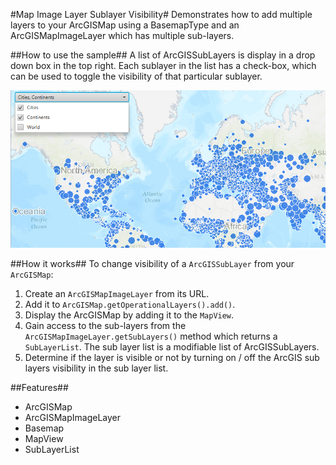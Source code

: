 #Map Image Layer Sublayer Visibility#
Demonstrates how to add multiple layers to your ArcGISMap using a BasemapType and an ArcGISMapImageLayer which has multiple sub-layers.

##How to use the sample##
A list of ArcGISSubLayers is display in a drop down box in the top right. Each sublayer in the list has a check-box, which can be used to toggle the visibility of that particular sublayer.

![](MapImageLayerSublayerVisibility.png)

##How it works##
To change visibility of a `ArcGISSubLayer` from your `ArcGISMap`:

1. Create an `ArcGISMapImageLayer` from its URL.
2. Add it to `ArcGISMap.getOperationalLayers().add()`.
3. Display the ArcGISMap by adding it to the `MapView`.
4. Gain access to the sub-layers from the `ArcGISMapImageLayer.getSubLayers()` method which returns a `SubLayerList`. The sub layer list is a modifiable list of ArcGISSubLayers. 
5. Determine if the layer is visible or not by turning on / off the ArcGIS sub layers visibility in the sub layer list.

##Features##
- ArcGISMap
- ArcGISMapImageLayer
- Basemap
- MapView
- SubLayerList
